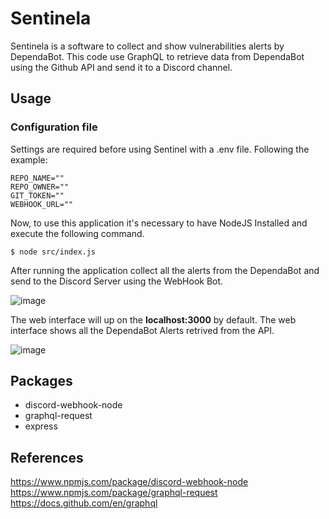 # Sentinela
Sentinela is a software to collect and show vulnerabilities alerts by DependaBot. This code use GraphQL to retrieve data from DependaBot using the Github API and send it to a Discord channel.

## Usage

### Configuration file
Settings are required before using Sentinel with a .env file. Following the example:  
```
REPO_NAME=""
REPO_OWNER=""
GIT_TOKEN=""
WEBHOOK_URL=""
```


Now, to use this application it's necessary to have NodeJS Installed and execute the following command.

```console
$ node src/index.js
```

After running the application collect all the alerts from the DependaBot and send to the Discord Server using the WebHook Bot.  

![image](https://user-images.githubusercontent.com/34748334/180124111-55cbddc5-d69d-4991-a67c-65b7bf3c622e.png)


The web interface will up on the <b>localhost:3000</b> by default. The web interface shows all the DependaBot Alerts retrived from the API. 

![image](https://user-images.githubusercontent.com/34748334/180105000-1bc6d1d2-72d7-4fea-ac81-3f53dd7bb89a.png)

## Packages
- discord-webhook-node  
- graphql-request  
- express  

## References 
https://www.npmjs.com/package/discord-webhook-node  
https://www.npmjs.com/package/graphql-request  
https://docs.github.com/en/graphql  
